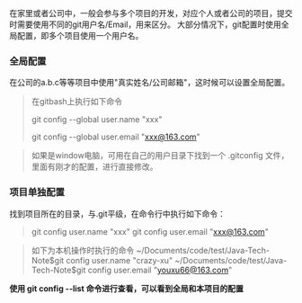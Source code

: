 在家里或者公司中，一般会参与多个项目的开发，对应个人或者公司的项目，提交时需要使用不同的git用户名/Email，用来区分。
大部分情况下，git配置时使用全局配置，即多个项目使用一个用户名。

### 全局配置
在公司的a.b.c等等项目中使用"真实姓名/公司邮箱"，这时候可以设置全局配置。
> 在gitbash上执行如下命令
> 
> git config --global user.name "xxx"
> 
> git config --global user.email "xxx@163.com"

> 如果是window电脑，可用在自己的用户目录下找到一个 .gitconfig 文件，里面有刚才的配置，进行直接修改。

### 项目单独配置
找到项目所在的目录，与.git平级，在命令行中执行如下命令：
> git config user.name "xxx"
> git config user.email "xxx@163.com"

> 如下为本机操作时执行的命令
> ~/Documents/code/test/Java-Tech-Note$git config user.name "crazy-xu"
> ~/Documents/code/test/Java-Tech-Note$git config user.email "youxu66@163.com"


**使用 git config --list 命令进行查看，可以看到全局和本项目的配置**

